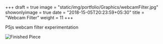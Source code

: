 +++
draft = true
image = "static/img/portfolio/Graphics/webcamFilter.jpg"
showonlyimage = true
date = "2018-15-05T20:23:59+05:30"
title = "Webcam Filter"
weight = 11
+++

P5js webcam filter experimentation
<!--more-->

![Finished Piece][1]

[1]: /static/img/portfolio/Graphics/webcamFilter.jpg
